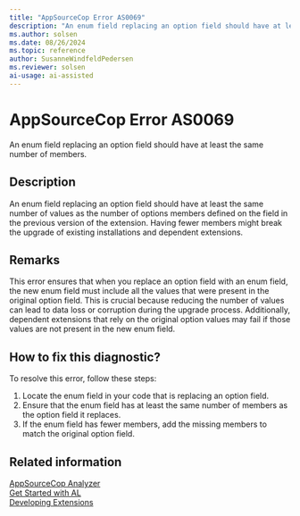 ```yaml
---
title: "AppSourceCop Error AS0069"
description: "An enum field replacing an option field should have at least the same number of values as the number of options members defined on the field in the previous version of the extension."
ms.author: solsen
ms.date: 08/26/2024
ms.topic: reference
author: SusanneWindfeldPedersen
ms.reviewer: solsen
ai-usage: ai-assisted
---
```

[//]: # (START>DO_NOT_EDIT)
[//]: # (IMPORTANT:Do not edit any of the content between here and the END>DO_NOT_EDIT.)
[//]: # (Any modifications should be made in the .xml files in the ModernDev repo.)
# AppSourceCop Error AS0069
An enum field replacing an option field should have at least the same number of members.

## Description
An enum field replacing an option field should have at least the same number of values as the number of options members defined on the field in the previous version of the extension. Having fewer members might break the upgrade of existing installations and dependent extensions.

[//]: # (IMPORTANT: END>DO_NOT_EDIT)

## Remarks

This error ensures that when you replace an option field with an enum field, the new enum field must include all the values that were present in the original option field. This is crucial because reducing the number of values can lead to data loss or corruption during the upgrade process. Additionally, dependent extensions that rely on the original option values may fail if those values are not present in the new enum field.

## How to fix this diagnostic?

To resolve this error, follow these steps:

1. Locate the enum field in your code that is replacing an option field.
2. Ensure that the enum field has at least the same number of members as the option field it replaces.
3. If the enum field has fewer members, add the missing members to match the original option field.

## Related information  

[AppSourceCop Analyzer](appsourcecop.md)  
[Get Started with AL](../devenv-get-started.md)  
[Developing Extensions](../devenv-dev-overview.md)  
